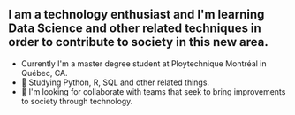 ## I am a technology enthusiast and I'm learning Data Science and other related techniques in order to contribute to society in this new area.


-  Currently I'm a master degree student at Ploytechnique Montréal in Québec, CA. 
- 🌱 Studying Python, R, SQL and other related things.
- 👯 I'm looking for collaborate with teams that seek to bring improvements to society through technology.


<!--
**Daniel-ASG/Daniel-ASG** is a ✨ _special_ ✨ repository because its `README.md` (this file) appears on your GitHub profile.
- 🤔 I’m looking for help with ...
- 💬 Ask me about ...
- 📫 How to reach me: ...
- 😄 Pronouns: ...
- ⚡ Fun fact: ...

https://www.webfx.com/tools/emoji-cheat-sheet/
-->
